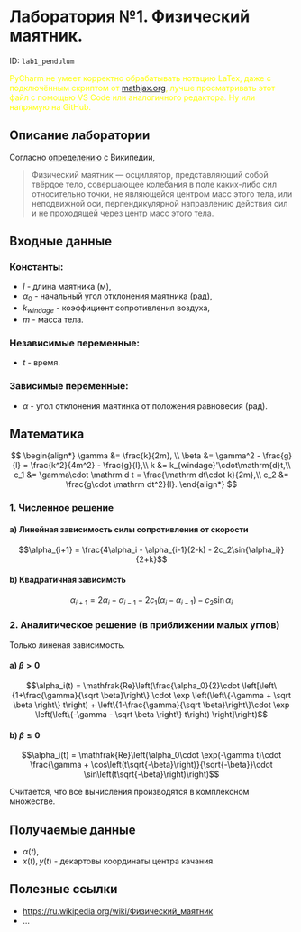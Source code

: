 <script
  src="https://cdn.mathjax.org/mathjax/latest/MathJax.js?config=TeX-AMS-MML_HTMLorMML" type="text/javascript">
</script>

# Лаборатория №1. Физический маятник.
ID: `lab1_pendulum`

<span style="color:yellow">PyCharm не умеет корректно обрабатывать нотацию LaTex, даже с подключённым скриптом от [mathjax.org](https://mathjax.org), лучше просматривать этот файл с помощью VS Code или аналогичного редактора. Ну или напрямую на GitHub.</span>

## Описание лаборатории

Согласно [определению](https://ru.wikipedia.org/wiki/Физический_маятник) с Википедии,
> Физический маятник — осциллятор, представляющий собой твёрдое тело, совершающее колебания в поле каких-либо сил относительно точки, не являющейся центром масс этого тела, или неподвижной оси, перпендикулярной направлению действия сил и не проходящей через центр масс этого тела.


## Входные данные

### Константы:
- $l$ - длина маятника (м),
- $\alpha_0$ - начальный угол отклонения маятника (рад),
- $k_{windage}$ - коэффициент сопротивления воздуха,
- $m$ - масса тела.

### Независимые переменные:
- $t$ - время.

### Зависимые переменные:
- $\alpha$ - угол отклонения маятинка от положения равновесия (рад). 

## Математика

$$
\begin{align*} 
  \gamma &= \frac{k}{2m}, \\ 
  \beta &= \gamma^2 - \frac{g}{l} = \frac{k^2}{4m^2} - \frac{g}{l},\\
  k &= k_{windage}'\cdot\mathrm{d}t,\\
  c_1 &= \gamma\cdot \mathrm d t = \frac{\mathrm dt\cdot k}{2m},\\
  c_2 &= \frac{g\cdot \mathrm dt^2}{l}.
\end{align*}
$$

### 1. Численное решение

#### a) Линейная зависимость силы сопротивления от скорости

$$\alpha_{i+1} = \frac{4\alpha_i - \alpha_{i-1}(2-k) - 2c_2\sin{\alpha_i}}{2+k}$$

#### b) Квадратичная зависимсть

$$\alpha_{i+1} = 2\alpha_i - \alpha_{i-1} - 2c_1(\alpha_i-\alpha_{i-1}) - c_2\sin{\alpha_i}$$

### 2. Аналитическое решение (в приближении малых углов)
Только линеная зависимость.

#### a) $\beta>0$

$$\alpha_i(t) = \mathfrak{Re}\left(\frac{\alpha_0}{2}\cdot \left[\left\{1+\frac{\gamma}{\sqrt \beta}\right\} \cdot \exp \left(\left\{-\gamma + \sqrt \beta \right\} t\right) + \left\{1-\frac{\gamma}{\sqrt \beta}\right\}\cdot \exp \left(\left\{-\gamma - \sqrt \beta \right\} t\right) \right]\right)$$

#### b) $\beta\le0$

$$\alpha_i(t) = \mathfrak{Re}\left(\alpha_0\cdot \exp(-\gamma t)\cdot \frac{\gamma + \cos\left(t\sqrt{-\beta}\right)}{\sqrt{-\beta}}\cdot \sin\left(t\sqrt{-\beta}\right)\right)$$

Считается, что все вычисления производятся в комплексном множестве.
## Получаемые данные

- $\alpha (t)$,
- $x(t), y(t)$ - декартовы координаты центра качания.

## Полезные ссылки

- https://ru.wikipedia.org/wiki/Физический_маятник
- ...
